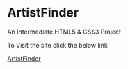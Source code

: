 # ArtistFinder

An Intermediate HTML5 &amp; CSS3 Project

To Visit the site click the below link

<a href="https://eclectic-brioche-6522be.netlify.app/?" target="_blank">ArtistFinder</a>
